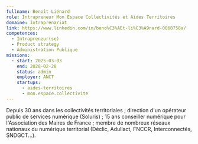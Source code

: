```yaml
---
fullname: Benoît Liénard
role: Intrapreneur Mon Espace Collectivités et Aides Territoires
domaine: Intraprenariat
link: https://www.linkedin.com/in/beno%C3%AEt-li%C3%A9nard-0068758a/
competences:
  - Intrapreneur(se)
  - Product strategy
  - Administration Publique
missions:
  - start: 2025-03-03
    end: 2028-02-28
    status: admin
    employer: ANCT
    startups:
      - aides-territoires
      - mon.espace.collectivite
---
```

Depuis 30 ans dans les collectivités territoriales ; direction d'un opérateur public de services numérique (Soluris) ; 15 ans conseiller numérique pour l'Association des Maires de France ; membre de nombreux réseaux nationaux du numérique territorial (Déclic, Adullact, FNCCR, Interconnectés, SNDGCT...).